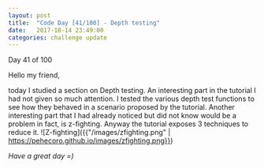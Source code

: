 ```yaml
---
layout: post
title:  "Code Day [41/100] - Depth testing"
date:   2017-10-14 23:49:00
categories: challenge update
---
```


Day 41 of 100

Hello my friend,

today I studied a section on Depth testing. An interesting part in the tutorial I had not given so much attention. I tested the various depth test functions to see how they behaved in a scenario proposed by the tutorial.
Another interesting part that I had already noticed but did not know would be a problem in fact, is z-fighting. Anyway the tutorial exposes 3 techniques to reduce it.
![Z-fighting]({{"/images/zfighting.png" | https://pehecoro.github.io/images/zfighting.png}})


_Have a great day =)_